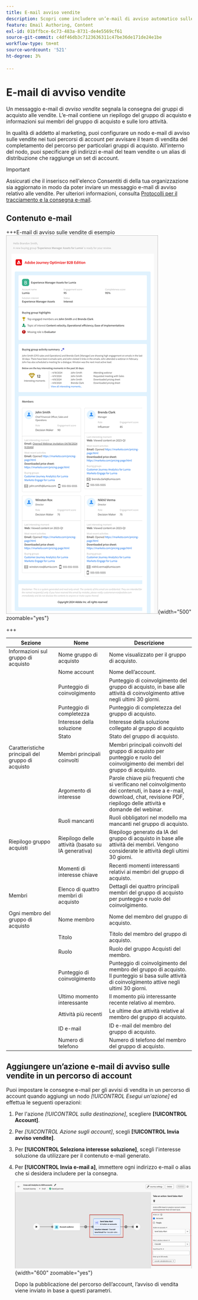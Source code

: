 ```yaml
---
title: E-mail avviso vendite
description: Scopri come includere un’e-mail di avviso automatico sulle vendite nei percorsi del tuo account.
feature: Email Authoring, Content
exl-id: 01bffbce-6c73-483a-8731-de4e5569cf61
source-git-commit: c4df46db3c7123636311c47be36de171de24e1be
workflow-type: tm+mt
source-wordcount: '521'
ht-degree: 3%

---
```


# E-mail di avviso vendite

Un messaggio e-mail di _avviso vendite_ segnala la consegna dei gruppi di acquisto alle vendite. L’e-mail contiene un riepilogo del gruppo di acquisto e informazioni sui membri del gruppo di acquisto e sulle loro attività.

In qualità di addetto al marketing, puoi configurare un nodo e-mail di avviso sulle vendite nei tuoi percorsi di account per avvisare il team di vendita del completamento del percorso per particolari gruppi di acquisto. All’interno del nodo, puoi specificare gli indirizzi e-mail del team vendite o un alias di distribuzione che raggiunge un set di account.

>[!IMPORTANT]
>
>Assicurati che il inserisco nell&#39;elenco Consentiti di della tua organizzazione sia aggiornato in modo da poter inviare un messaggio e-mail di avviso relativo alle vendite. Per ulteriori informazioni, consulta [Protocolli per il tracciamento e la consegna e-mail](../start/email-protocols.md).

## Contenuto e-mail

+++E-mail di avviso sulle vendite di esempio
![Esempio di messaggio di avviso vendite tramite il modello predefinito](./assets/sales-alert-email-example.png){width="500" zoomable="yes"}

+++

| Sezione | Nome | Descrizione |
| - | ---- | ----------- |
| Informazioni sul gruppo di acquisto | Nome gruppo di acquisto | Nome visualizzato per il gruppo di acquisto. |
|   | Nome account | Nome dell’account. |
|   | Punteggio di coinvolgimento | Punteggio di coinvolgimento del gruppo di acquisto, in base alle attività di coinvolgimento attive negli ultimi 30 giorni. |
|   | Punteggio di completezza | Punteggio di completezza del gruppo di acquisto. |
|   | Interesse della soluzione | Interesse della soluzione collegato al gruppo di acquisto |
|   | Stato | Stato del gruppo di acquisto. |
| Caratteristiche principali del gruppo di acquisto | Membri principali coinvolti | Membri principali coinvolti del gruppo di acquisto per punteggio e ruolo del coinvolgimento dei membri del gruppo di acquisto. |
|   | Argomento di interesse | Parole chiave più frequenti che si verificano nel coinvolgimento dei contenuti, in base a e-mail, download, chat, revisione PDF, riepilogo delle attività e domande del webinar. |
|   | Ruoli mancanti | Ruoli obbligatori nel modello ma mancanti nel gruppo di acquisto. |
| Riepilogo gruppo acquisti | Riepilogo delle attività (basato su IA generativa) | Riepilogo generato da IA del gruppo di acquisto in base alle attività dei membri. Vengono considerate le attività degli ultimi 30 giorni. |
|   | Momenti di interesse chiave | Recenti momenti interessanti relativi ai membri del gruppo di acquisto. |
| Membri | Elenco di quattro membri di acquisto | Dettagli dei quattro principali membri del gruppo di acquisto per punteggio e ruolo del coinvolgimento. |
| Ogni membro del gruppo di acquisto | Nome membro | Nome del membro del gruppo di acquisto. |
|   | Titolo | Titolo del membro del gruppo di acquisto. |
|   | Ruolo | Ruolo del gruppo Acquisti del membro. |
|   | Punteggio di coinvolgimento | Punteggio di coinvolgimento del membro del gruppo di acquisto. Il punteggio si basa sulle attività di coinvolgimento attive negli ultimi 30 giorni. |
|   | Ultimo momento interessante | Il momento più interessante recente relativo al membro. |
|   | Attività più recenti | Le ultime due attività relative al membro del gruppo di acquisto. |
|   | ID e-mail | ID e-mail del membro del gruppo di acquisto. |
|   | Numero di telefono | Numero di telefono del membro del gruppo di acquisto. |

## Aggiungere un’azione e-mail di avviso sulle vendite in un percorso di account

Puoi impostare le consegne e-mail per gli avvisi di vendita in un percorso di account quando aggiungi un nodo _[!UICONTROL Esegui un&#39;azione]_ ed effettua le seguenti operazioni:

1. Per l&#39;azione _[!UICONTROL sulla destinazione]_, scegliere **[!UICONTROL Account]**.

1. Per _[!UICONTROL Azione sugli account]_, scegli **[!UICONTROL Invia avviso vendite]**.

1. Per **[!UICONTROL Seleziona interesse soluzione]**, scegli l&#39;interesse soluzione da utilizzare per il contenuto e-mail generato.

1. Per **[!UICONTROL Invia e-mail a]**, immettere ogni indirizzo e-mail o alias che si desidera includere per la consegna.

   ![Crea nuova finestra di dialogo e-mail](assets/sales-alert-email-journey-node.png){width="600" zoomable="yes"}

   Dopo la pubblicazione del percorso dell’account, l’avviso di vendita viene inviato in base a questi parametri.
